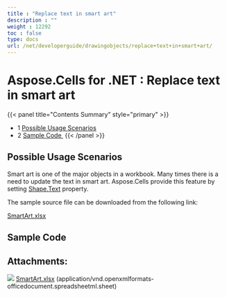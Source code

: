 ```yaml
---
title : "Replace text in smart art" 
description : "" 
weight : 12292 
toc : false
type: docs
url: /net/developerguide/drawingobjects/replace+text+in+smart+art/
---
```


# Aspose.Cells for .NET : Replace text in smart art


{{< panel title="Contents Summary" style="primary" >}}
*   1 [Possible Usage Scenarios](#possible-usage-scenarios)
*   2 [Sample Code ](#sample-code )
{{< /panel >}}
 

## Possible Usage Scenarios

Smart art is one of the major objects in a workbook. Many times there is a need to update the text in smart art. Aspose.Cells provide this feature by setting [Shape.Text](https://apireference.aspose.com/net/cells/aspose.cells.drawing/shape/properties/text) property.

The sample source file can be downloaded from the following link:

[SmartArt.xlsx](https://docs2.aspose.com/cells/net/attachments/77365366/77496338.xlsx)

## Sample Code 

## Attachments:

![](https://docs2.aspose.com/cells/net/images/icons/bullet_blue.gif) [SmartArt.xlsx](https://docs2.aspose.com/cells/net/attachments/77365366/77496338.xlsx) (application/vnd.openxmlformats-officedocument.spreadsheetml.sheet)  

